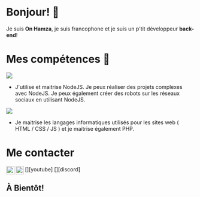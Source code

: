 # Bonjour! 👋
Je suis **On Hamza**, je suis francophone et je suis un p'tit développeur __back-end__!

# Mes compétences 💫
 ![](https://i.imgur.com/lbz51f9.png)
- J'utilise et maitrise NodeJS.
Je peux réaliser des projets complexes avec NodeJS.
Je peux également créer des robots sur les réseaux sociaux en utilisant NodeJS.

 ![](https://i.imgur.com/jHqJKXy.png)
 - Je maitrise les langages informatiques utilisés pour les sites web
 ( HTML  / CSS  / JS  ) et je maitrise également PHP.

# Me contacter

[<img align="left" alt="On Hamza - YouTube" width="22px" src="https://cdn.jsdelivr.net/npm/simple-icons@v3/icons/youtube.svg" />][youtube]
[<img align="left" alt="On Hamza - Discord" width="22px" src="https://cdn.discordapp.com/emojis/693493074277695647.png" />][discord]

## À Bientôt!
